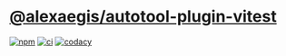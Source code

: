 # [@alexaegis/autotool-plugin-vitest](https://github.com/AlexAegis/js-tooling/tree/master/packages/autotool-plugin-vitest)

[![npm](https://img.shields.io/npm/v/@alexaegis/autotool-plugin-vitest/latest)](https://www.npmjs.com/package/@alexaegis/autotool-plugin-vitest)
[![ci](https://github.com/AlexAegis/js-tooling/actions/workflows/cicd.yml/badge.svg)](https://github.com/AlexAegis/js-tooling/actions/workflows/cicd.yml)
[![codacy](https://app.codacy.com/project/badge/Grade/7939332dc9454dc1b0529e720ff902e6)](https://www.codacy.com/gh/AlexAegis/js-tooling/dashboard?utm_source=github.com&utm_medium=referral&utm_content=AlexAegis/js-tooling&utm_campaign=Badge_Grade)
